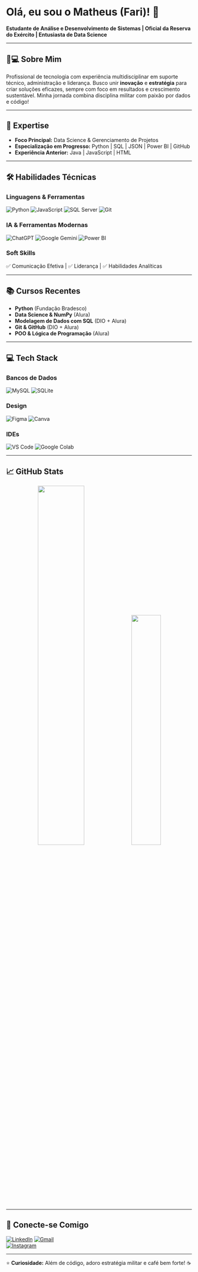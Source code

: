 # Olá, eu sou o Matheus (Fari)! 👋  
**Estudante de Análise e Desenvolvimento de Sistemas | Oficial da Reserva do Exército | Entusiasta de Data Science**

---

## 👨💻 Sobre Mim  
Profissional de tecnologia com experiência multidisciplinar em suporte técnico, administração e liderança. Busco unir **inovação** e **estratégia** para criar soluções eficazes, sempre com foco em resultados e crescimento sustentável. Minha jornada combina disciplina militar com paixão por dados e código!

---

## 🚀 Expertise  
- **Foco Principal:** Data Science & Gerenciamento de Projetos  
- **Especialização em Progresso:** Python | SQL | JSON | Power BI | GitHub  
- **Experiência Anterior:** Java | JavaScript | HTML  

---

## 🛠️ Habilidades Técnicas  
### Linguagens & Ferramentas  
![Python](https://img.shields.io/badge/python-3670A0?style=for-the-badge&logo=python&logoColor=ffdd54) 
![JavaScript](https://img.shields.io/badge/javascript-%23323330.svg?style=for-the-badge&logo=javascript&logoColor=%23F7DF1E) 
![SQL Server](https://img.shields.io/badge/Microsoft%20SQL%20Server-CC2927?style=for-the-badge&logo=microsoft%20sql%20server&logoColor=white) 
![Git](https://img.shields.io/badge/git-%23F05033.svg?style=for-the-badge&logo=git&logoColor=white)  

### IA & Ferramentas Modernas  
![ChatGPT](https://img.shields.io/badge/chatGPT-74aa9c?style=for-the-badge&logo=openai&logoColor=white) 
![Google Gemini](https://img.shields.io/badge/google%20gemini-8E75B2?style=for-the-badge&logo=google%20gemini&logoColor=white) 
![Power BI](https://img.shields.io/badge/PowerBI-F2C811?style=for-the-badge&logo=Power%20BI&logoColor=black)  

### Soft Skills  
✅ Comunicação Efetiva | ✅ Liderança | ✅ Habilidades Analíticas  

---

## 📚 Cursos Recentes  
- **Python** (Fundação Bradesco)  
- **Data Science & NumPy** (Alura)  
- **Modelagem de Dados com SQL** (DIO + Alura)  
- **Git & GitHub** (DIO + Alura)  
- **POO & Lógica de Programação** (Alura)  

---

## 💻 Tech Stack  
### Bancos de Dados  
![MySQL](https://img.shields.io/badge/mysql-%2300f.svg?style=for-the-badge&logo=mysql&logoColor=white) 
![SQLite](https://img.shields.io/badge/sqlite-%2307405e.svg?style=for-the-badge&logo=sqlite&logoColor=white)  

### Design  
![Figma](https://img.shields.io/badge/figma-%23F24E1E.svg?style=for-the-badge&logo=figma&logoColor=white) 
![Canva](https://img.shields.io/badge/Canva-%2300C4CC.svg?style=for-the-badge&logo=Canva&logoColor=white)  

### IDEs  
![VS Code](https://img.shields.io/badge/Visual%20Studio%20Code-0078d7.svg?style=for-the-badge&logo=visual-studio-code&logoColor=white) 
![Google Colab](https://img.shields.io/badge/Google%20Colab-%23F9A825.svg?style=for-the-badge&logo=googlecolab&logoColor=white)  

---

## 📈 GitHub Stats  
<div align="center">  
  <img src="https://github-readme-stats-wheat-two-53.vercel.app/api?username=devFari&theme=midnight-purple&hide_border=false&include_all_commits=false&count_private=false" width="50%" />  
  <img src="https://github-readme-stats-wheat-two-53.vercel.app/api/top-langs/?username=devFari&theme=midnight-purple&hide_border=false&include_all_commits=false&count_private=false&layout=compact" width="40%" />  
</div>  

---

## 📱 Conecte-se Comigo  
[![LinkedIn](https://img.shields.io/badge/linkedin-%230077B5.svg?style=for-the-badge&logo=linkedin&logoColor=white)](https://www.linkedin.com/in/matheus-henrique-12a152175/)
[![Gmail](https://img.shields.io/badge/Gmail-D14836?style=for-the-badge&logo=gmail&logoColor=white)](mailto:matheushnfarias@gmail.com)  
[![Instagram](https://img.shields.io/badge/Instagram-%23E4405F.svg?style=for-the-badge&logo=Instagram&logoColor=white)](https://www.instagram.com/matheus_farias06/)  

---

⭐ **Curiosidade:** Além de código, adoro estratégia militar e café bem forte! ☕  
